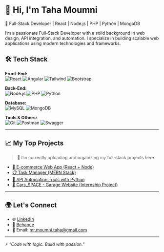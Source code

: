 # 👋 Hi, I'm Taha Moumni

🎯 Full-Stack Developer | React | Node.js | PHP | Python | MongoDB

I’m a passionate Full-Stack Developer with a solid background in web design, API integration, and automation. I specialize in building scalable web applications using modern technologies and frameworks.

## 🛠️ Tech Stack

**Front-End:**  
![React](https://img.shields.io/badge/-React-61DAFB?style=flat&logo=react) ![Angular](https://img.shields.io/badge/-Angular-DD0031?style=flat&logo=angular) ![Tailwind](https://img.shields.io/badge/-Tailwind-38B2AC?style=flat&logo=tailwind-css) ![Bootstrap](https://img.shields.io/badge/-Bootstrap-7952B3?style=flat&logo=bootstrap)

**Back-End:**  
![Node.js](https://img.shields.io/badge/-Node.js-339933?style=flat&logo=node.js) ![PHP](https://img.shields.io/badge/-PHP-777BB4?style=flat&logo=php) ![Python](https://img.shields.io/badge/-Python-3776AB?style=flat&logo=python)

**Database:**  
![MySQL](https://img.shields.io/badge/-MySQL-4479A1?style=flat&logo=mysql) ![MongoDB](https://img.shields.io/badge/-MongoDB-47A248?style=flat&logo=mongodb)

**Tools & Others:**  
![Git](https://img.shields.io/badge/-Git-F05032?style=flat&logo=git) ![Postman](https://img.shields.io/badge/-Postman-FF6C37?style=flat&logo=postman) ![Swagger](https://img.shields.io/badge/-Swagger-85EA2D?style=flat&logo=swagger)

---

## 📈 My Top Projects
> 🚧 I’m currently uploading and organizing my full-stack projects here.

- [🛒 E-commerce Web App (React + Node)](https://github.com/tahamoumni777/ecommerce-app)
- [📋 Task Manager (MERN Stack)](https://github.com/tahamoumni777/task-manager)
- [🧰 API Automation Tools with Python](https://github.com/tahamoumni777/api-tools)
- [🚗 Cars_SPACE - Garage Website (Internship Project)](https://github.com/tahamoumni777/cars-space)

---

## 🌍 Let's Connect

- 🌐 [LinkedIn](https://www.linkedin.com/in/tahamoumni777/)
- 💼 [Behance](https://www.behance.net/tahamoumni777)
- 📨 Email: mr.moumni.taha@gmail.com

---

⚡ *"Code with logic. Build with passion."*
